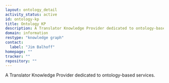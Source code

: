 ```yaml
---
layout: ontology_detail
activity_status: active
id: ontology-kp
title: Ontology KP
description: A Translator Knowledge Provider dedicated to ontology-based services.
domain: information
restype: "knowledge graph"
contact:
  label: "Jim Balhoff"
homepage: ""
tracker: ""
repository: ""
---
```


A Translator Knowledge Provider dedicated to ontology-based services.
